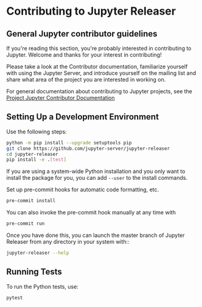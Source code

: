 # Contributing to Jupyter Releaser

## General Jupyter contributor guidelines

If you're reading this section, you're probably interested in contributing to
Jupyter. Welcome and thanks for your interest in contributing!

Please take a look at the Contributor documentation, familiarize yourself with
using the Jupyter Server, and introduce yourself on the mailing list and
share what area of the project you are interested in working on.

For general documentation about contributing to Jupyter projects, see the
[Project Jupyter Contributor Documentation](https://jupyter.readthedocs.io/en/latest/contributing/content-contributor.html)

## Setting Up a Development Environment

Use the following steps:

```bash
python -m pip install --upgrade setuptools pip
git clone https://github.com/jupyter-server/jupyter-releaser
cd jupyter-releaser
pip install -e .[test]
```

If you are using a system-wide Python installation and you only want to install the package for you,
you can add `--user` to the install commands.

Set up pre-commit hooks for automatic code formatting, etc.

```bash
pre-commit install
```

You can also invoke the pre-commit hook manually at any time with

```bash
pre-commit run
```

Once you have done this, you can launch the master branch of Jupyter Releaser
from any directory in your system with::

```bash
jupyter-releaser --help
```

## Running Tests

To run the Python tests, use:

```bash
pytest
```
